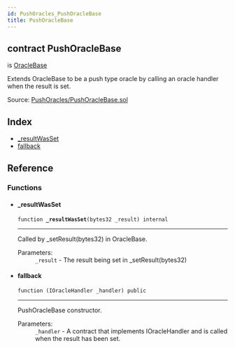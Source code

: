 ```yaml
---
id: PushOracles_PushOracleBase
title: PushOracleBase
---
```


<div class="contract-doc"><div class="contract"><h2 class="contract-header"><span class="contract-kind">contract</span> PushOracleBase</h2><p class="base-contracts"><span>is</span> <a href="OracleBase.html">OracleBase</a></p><p class="description">Extends OracleBase to be a push type oracle by calling an oracle handler when the result is set.</p><div class="source">Source: <a href="https://github.com/levelkdev/tidbit/blob/v0.1.0/contracts/PushOracles/PushOracleBase.sol" target="_blank">PushOracles/PushOracleBase.sol</a></div></div><div class="index"><h2>Index</h2><ul><li><a href="PushOracles_PushOracleBase.html#_resultWasSet">_resultWasSet</a></li><li><a href="PushOracles_PushOracleBase.html#">fallback</a></li></ul></div><div class="reference"><h2>Reference</h2><div class="functions"><h3>Functions</h3><ul><li><div class="item function"><span id="_resultWasSet" class="anchor-marker"></span><h4 class="name">_resultWasSet</h4><div class="body"><code class="signature">function <strong>_resultWasSet</strong><span>(bytes32 _result) </span><span>internal </span></code><hr/><div class="description"><p>Called by _setResult(bytes32) in OracleBase.</p></div><dl><dt><span class="label-parameters">Parameters:</span></dt><dd><div><code>_result</code> - The result being set in _setResult(bytes32)</div></dd></dl></div></div></li><li><div class="item function"><span id="fallback" class="anchor-marker"></span><h4 class="name">fallback</h4><div class="body"><code class="signature">function <strong></strong><span>(IOracleHandler _handler) </span><span>public </span></code><hr/><div class="description"><p>PushOracleBase constructor.</p></div><dl><dt><span class="label-parameters">Parameters:</span></dt><dd><div><code>_handler</code> - A contract that implements IOracleHandler and is called when the result has been set.</div></dd></dl></div></div></li></ul></div></div></div>
